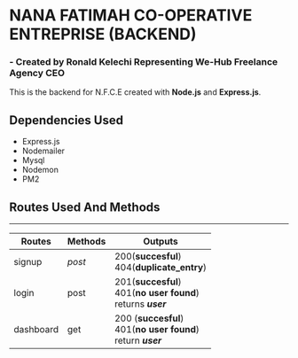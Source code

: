 # NANA FATIMAH CO-OPERATIVE ENTREPRISE (BACKEND)
### -  Created by Ronald Kelechi Representing We-Hub Freelance Agency CEO

This is the backend for N.F.C.E
created with __Node.js__ and __Express.js__.

## __Dependencies Used__
- Express.js
- Nodemailer
- Mysql
- Nodemon
- PM2


## __Routes Used And Methods__
***
| Routes | Methods | Outputs|
|---|---|---|
|signup| _post_|200(__succesful__) <br> 404(__duplicate_entry__)|
|login| post|201(__succesful__) <br> 401(__no user found__) <br> returns ___user___|
|dashboard| get|200 (__succesful__) <br>401(__no user found__) <br>return ___user___|